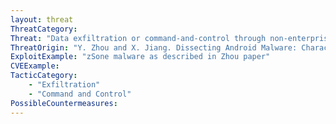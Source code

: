 ```yaml
---
layout: threat
ThreatCategory:
Threat: "Data exfiltration or command-and-control through non-enterprise controlled network or other out-of-band channel (e.g. cellular data, SMS) to avoid enterprise network monitoring"
ThreatOrigin: "Y. Zhou and X. Jiang. Dissecting Android Malware: Characterization and Evolution. IEEE Symposium on Security and Privacy 2012."
ExploitExample: "zSone malware as described in Zhou paper"
CVEExample:
TacticCategory:
    - "Exfiltration"
    - "Command and Control"
PossibleCountermeasures:
---
```

